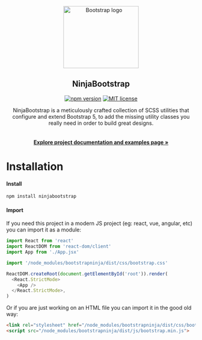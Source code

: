 <p align="center">
  <a href="https://bootstrap.ninja/ninjabootstrap/">
    <img src="https://bootstrap.ninja/wp-content/uploads/2023/11/logo_ninja_bootstrap.svg" alt="Bootstrap logo" width="200" height="165">
  </a>
</p>

<h2 align="center ">NinjaBootstrap</h2>

<p align="center"><a href="https://www.npmjs.com/package/ninjabootstrap" rel="nofollow"><img src="https://camo.githubusercontent.com/9892868da2dc262ee7d420802d50fc8b64d0b70c79c62243bd435f153cd6101c/68747470733a2f2f696d672e736869656c64732e696f2f6e706d2f762f66617374626f6f747374726170" alt="npm version" data-canonical-src="https://img.shields.io/npm/v/ninjabootstrap" style="max-width: 100%;"></a>
<a href="https://github.com/livecanvas-team/ninjabootstrap/blob/main/LICENSE"><img src="https://camo.githubusercontent.com/628f9d6468397d857b0a23f3cd6013e1a79e628a03a5c9bf22fa0458f27d91ea/68747470733a2f2f696d672e736869656c64732e696f2f6769746875622f6c6963656e73652f66617374626f6f7473747261702f61746c61737369616e2d64657369676e2d666f722d626f6f747374726170" alt="MIT license" data-canonical-src="https://img.shields.io/github/license/fastbootstrap/atlassian-design-for-bootstrap" style="max-width: 100%;"></a></p>

<p align="center" style=" max-width: 500px;   margin: 0 auto;">
  NinjaBootstrap is a meticulously crafted collection of SCSS utilities that configure and extend Bootstrap 5, to add the missing utility classes you really need in order to build great designs.<br><br><br>
  <a href="https://bootstrap.ninja/ninjabootstrap/"><strong>Explore project documentation and examples page »</strong></a>
 
</p>


# Installation

#### Install

```bash
npm install ninjabootstrap
```

#### Import

If you need this project in a modern JS project (eg: react, vue, angular, etc) you can import it as a module:

```js
import React from 'react'
import ReactDOM from 'react-dom/client'
import App from './App.jsx'

import '/node_modules/bootstrapninja/dist/css/bootstrap.css'

ReactDOM.createRoot(document.getElementById('root')).render(
  <React.StrictMode>
    <App />
  </React.StrictMode>,
)
```

Or if you are just working on an HTML file you can import it in the good old way:

```html
<link rel="stylesheet" href="/node_modules/bootstrapninja/dist/css/bootstrap.min.css" />
<script src="/node_modules/bootstrapninja/dist/js/bootstrap.min.js">
```



